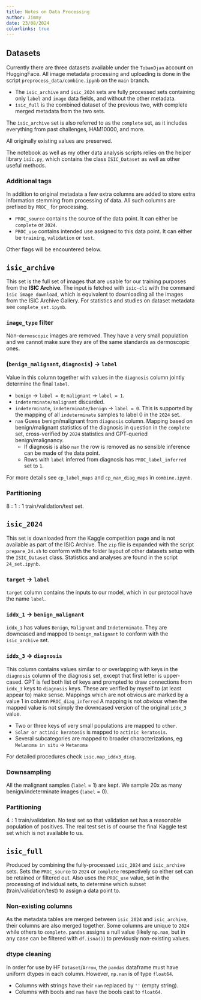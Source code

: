 ```yaml
---
title: Notes on Data Processing
author: Jimmy
date: 23/08/2024
colorlinks: true
---
```


## Datasets

Currently there are three datasets available under the `TobanDjan` account on
HuggingFace. All image metadata processing and uploading is done in the script
`preprocess_data/combine.ipynb` on the `main` branch.

- The `isic_archive` and `isic_2024` sets are fully processed sets containing
  only `label` and `image` data fields, and without the other metadata.
- `isic_full` is the combined dataset of the previous two, with complete merged
  metadata from the two sets.

The `isic_archive` set is also referred to as the `complete` set, as it includes
everything from past challenges, HAM10000, and more.

All originally existing values are preserved.

The notebook as well as my other data analysis scripts relies on the helper
library `isic.py`, which contains the class `ISIC_Dataset` as well as other
useful methods.

### Additional tags

In addition to original metadata a few extra columns are added to store extra
information stemming from processing of data. All such columns are prefixed by
`PROC_` for processing.

- `PROC_source` contains the source of the data point. It can either be
  `complete` or `2024`.
- `PROC_use` contains intended use assigned to this data point. It can either be
  `training`, `validation` or `test`.

Other flags will be encountered below.

## `isic_archive`

This set is the full set of images that are usable for our training purposes
from the **ISIC Archive**. The input is fetched with `isic-cli` with the command
`isic image download`, which is equivalent to downloading all the images from
the ISIC Archive Gallery. For statistics and studies on dataset metadata see
`complete_set.ipynb`.

### `image_type` filter 

Non-`dermoscopic` images are removed. They have a very small population and we
cannot make sure they are of the same standards as dermoscopic ones.

### (`benign_malignant`, `diagnosis`) $\to$ `label`

Value in this column together with values in the `diagnosis` column jointly
determine the final `label`.

- `benign` $\to$ `label = 0`; `malignant` $\to$ `label = 1`.
- `indeterminate/malignant` discarded.
- `indeterminate`, `indeterminate/benign` $\to$ `label = 0`. This is supported by
  the mapping of all `indeterminate` samples to label 0 in the `2024` set.
- `nan` Guess benign/malignant from `diagnosis` column. Mapping based on
  benign/malignant statistics of the diagnosis in question in the `complete`
  set, cross-verified by `2024` statistics and GPT-queried benign/malignancy.
    - If diagnosis is also `nan` the row is removed as no sensible inference can
      be made of the data point. 
    - Rows with `label` inferred from diagnosis has `PROC_label_inferred` set to
      `1`.

For more details see `cp_label_maps` and `cp_nan_diag_maps` in `combine.ipynb`.

### Partitioning

$8:1:1$ train/validation/test set.

## `isic_2024`

This set is downloaded from the Kaggle competition page and is not available as
part of the ISIC Archive. The `zip` file is expanded with the script
`prepare_24.sh` to conform with the folder layout of other datasets setup with
the `ISIC_Dataset` class. Statistics and analyses are found in the script
`24_set.ipynb`.

### `target` $\to$ `label`

`target` column contains the inputs to our model, which in our protocol have the
name `label`.

### `iddx_1` $\to$ `benign_malignant`

`iddx_1` has values `Benign`, `Malignant` and `Indeterminate`. They are
downcased and mapped to `benign_malignant` to conform with the `isic_archive`
set.

### `iddx_3` $\to$ `diagnosis`

This column contains values similar to or overlapping with keys in the
`diagnosis` column of the diagnosis set, except that first letter is
upper-cased. GPT is fed both list of keys and prompted to draw connections from
`iddx_3` keys to `diagnosis` keys. These are verified by myself to (at least
appear to) make sense. Mappings which are not obvious are marked by a value 1 in
column `PROC_diag_inferred` A mapping is not _obvious_ when the mapped value is
not simply the downcased version of the original `iddx_3` value.

- Two or three keys of very small populations are mapped to `other`.
- `Solar or actinic keratosis` is mapped to `actinic keratosis`.
- Several subcategories are mapped to broader characterizations, eg `Melanoma in situ` $\to$ `Metanoma`

For detailed procedures check `isic.map_iddx3_diag`.

### Downsampling

All the malignant samples (`label` = 1) are kept. We sample 20x as many
benign/indeterminate images (`label` = 0).

### Partitioning

$4:1$ train/validation. No test set so that validation set has a reasonable
population of positives. The real test set is of course the final Kaggle test
set which is not available to us.

## `isic_full`

Produced by combining the fully-processed `isic_2024` and `isic_archive` sets.
Sets the `PROC_source` to `2024` or `complete` respectively so either set can be
retained or filtered out. Also uses the `PROC_use` value, set in the processing
of individual sets, to determine which subset (train/validation/test) to assign
a data point to.

### Non-existing columns

As the metadata tables are merged between `isic_2024` and `isic_archive`, their
columns are also merged together. Some columns are unique to `2024` while others
to `complete`. `pandas` assigns a null value (likely `np.nan`, but in any case
can be filtered with `df.isna()`) to previously non-existing values.

### dtype cleaning

In order for use by HF `Dataset`/`Arrow`, the `pandas` dataframe must have
uniform dtypes in each column. However, `np.nan` is of type `float64`.

- Columns with strings have their `nan` replaced by `''` (empty string).
- Columns with bools and `nan` have the bools cast to `float64`.
